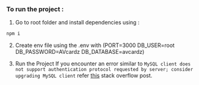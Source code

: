 ### To run the project :

1. Go to root folder and install dependencies using :
```sh
npm i
```
2. Create env file using the .env with (PORT=3000
DB_USER=root
DB_PASSWORD=AVcardz
DB_DATABASE=avcardz)

3. Run the Project
If you encounter an error similar to `MySQL client does not support authentication protocol requested by server; consider upgrading MySQL client` refer [this](https://jsfiddle.net/sindresorhus/6406v3pf/) stack overflow post. 


    

